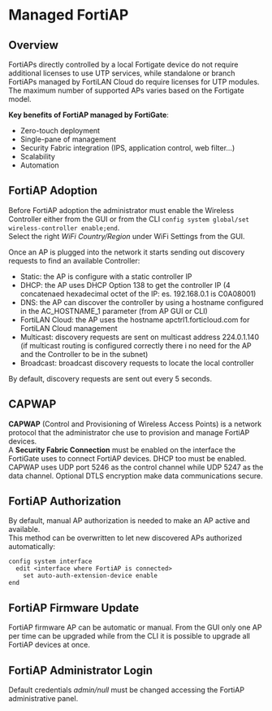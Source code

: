 # Managed FortiAP

## Overview
FortiAPs directly controlled by a local Fortigate device do not require additional licenses to use UTP services, while standalone or branch FortiAPs managed by FortiLAN Cloud do require licenses for UTP modules.  
The maximum number of supported APs varies based on the Fortigate model.  

**Key benefits of FortiAP managed by FortiGate**:
- Zero-touch deployment
- Single-pane of management
- Security Fabric integration (IPS, application control, web filter...)
- Scalability
- Automation

## FortiAP Adoption
Before FortiAP adoption the administrator must enable the Wireless Controller either from the GUI or from the CLI `config system global/set wireless-controller enable;end`.  
Select the right *WiFi Country/Region* under WiFi Settings from the GUI.  

Once an AP is plugged into the network it starts sending out discovery requests to find an available Controller:  
- Static: the AP is configure with a static controller IP
- DHCP: the AP uses DHCP Option 138 to get the controller IP (4 concatenaed hexadecimal octet of the IP: es. 192.168.0.1 is C0A08001)
- DNS: the AP can discover the controller by using a hostname configured in the AC_HOSTNAME_1 parameter (from AP GUI or CLI)
- FortiLAN Cloud: the AP uses the hostname apctrl1.forticloud.com for FortiLAN Cloud management
- Multicast: discovery requests are sent on multicast address 224.0.1.140 (if multicast routing is configured correctly there i no need for the AP and the Controller to be in the subnet)
- Broadcast: broadcast discovery requests to locate the local controller

By default, discovery requests are sent out every 5 seconds.  

## CAPWAP
**CAPWAP** (Control and Provisioning of Wireless Access Points) is a network protocol that the administrator che use to provision and manage FortiAP devices.  
A **Security Fabric Connection** must be enabled on the interface the FortiGate uses to connect FortiAP devices. DHCP too must be enabled.  
CAPWAP uses UDP port 5246 as the control channel while UDP 5247 as the data channel. Optional DTLS encryption make data communications secure.  

## FortiAP Authorization
By default, manual AP authorization is needed to make an AP active and available.  
This method can be overwritten to let new discovered APs authorized automatically:
```
config system interface
  edit <interface where FortiAP is connected>
    set auto-auth-extension-device enable
end
```

## FortiAP Firmware Update
FortiAP firmware AP can be automatic or manual. From the GUI only one AP per time can be upgraded while from the CLI it is possible to upgrade all FortiAP devices at once.  

## FortiAP Administrator Login
Default credentials *admin/null* must be changed accessing the FortiAP administrative panel.  





   
